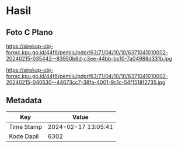 # Hasil

## Foto C Plano

https://sirekap-obj-formc.kpu.go.id/44f6/pemilu/pdpr/63/71/04/10/10/6371041010002-20240215-035442--83950b6d-c3ee-44bb-bc10-7a04988d331b.jpg

https://sirekap-obj-formc.kpu.go.id/44f6/pemilu/pdpr/63/71/04/10/10/6371041010002-20240215-040530--44673cc7-38fa-4001-9c1c-54f1518f2735.jpg


## Metadata

| Key        | Value               |
| ---------- | ------------------- |
| Time Stamp | 2024-02-17 13:05:41 |
| Kode Dapil | 6302                |



